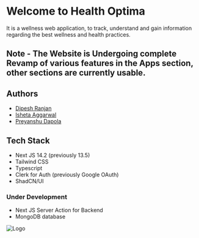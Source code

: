 # Welcome to Health Optima

It is a wellness web application, to track, understand and gain information regarding the best wellness and health practices.

## Note - The Website is Undergoing complete Revamp of various features in the Apps section, other sections are currently usable.


## Authors

- [Dipesh Ranjan](https://www.linkedin.com/in/dipesh-ranjan/)
- [Isheta Aggarwal](https://www.linkedin.com/in/isheta-aggarwal/)
- [Preyanshu Dapola](https://www.linkedin.com/in/preyanshu-d-852019231/)


## Tech Stack
- Next JS 14.2 (previously 13.5)
- Tailwind CSS
- Typescript
- Clerk for Auth (previously Google OAuth)
- ShadCN/UI
### Under Development
- Next JS Server Action for Backend
- MongoDB database


![Logo](https://healthoptima.in/_next/image?url=%2F_next%2Fstatic%2Fmedia%2Flogo.38b8d5ed.png&w=256&q=75)
